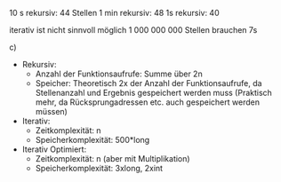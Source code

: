 10 s rekursiv: 44 Stellen
1 min rekursiv: 48
1s rekursiv: 40

iterativ ist nicht sinnvoll möglich
1 000 000 000 Stellen brauchen 7s

c)
- Rekursiv:
	- Anzahl der Funktionsaufrufe: Summe über 2n
	- Speicher: Theoretisch 2x der Anzahl der Funktionsaufrufe, da Stellenanzahl und Ergebnis gespeichert werden muss (Praktisch mehr, da Rücksprungadressen etc. auch gespeichert werden müssen)
- Iterativ:
	- Zeitkomplexität: n
	- Speicherkomplexität: 500*long
- Iterativ Optimiert:
	- Zeitkomplexität: n (aber mit Multiplikation)
	- Speicherkomplexität: 3xlong, 2xint
